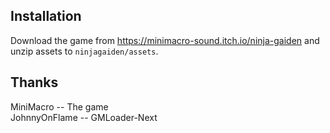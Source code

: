 ## Installation
Download the game from https://minimacro-sound.itch.io/ninja-gaiden and unzip assets to `ninjagaiden/assets`.

## Thanks
MiniMacro -- The game  
JohnnyOnFlame -- GMLoader-Next  